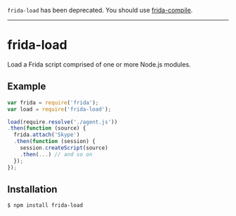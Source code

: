`frida-load` has been deprecated. You should use [frida-compile](https://github.com/frida/frida-compile).

-----

# frida-load

Load a Frida script comprised of one or more Node.js modules.

## Example

```js
var frida = require('frida');
var load = require('frida-load');

load(require.resolve('./agent.js'))
.then(function (source) {
  frida.attach('Skype')
  .then(function (session) {
    session.createScript(source)
    .then(...) // and so on
  });
});
```

## Installation

```bash
$ npm install frida-load
```
